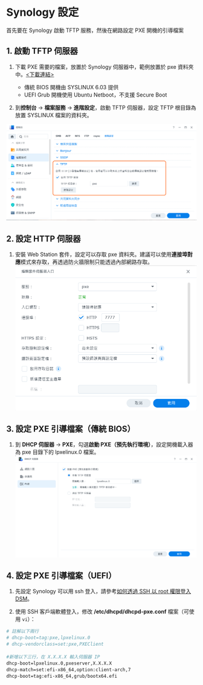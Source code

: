 # Synology 設定

首先要在 Synology 啟動 TFTP 服務，然後在網路設定 PXE 開機的引導檔案

## 1. 啟動 TFTP 伺服器

1. 下載 PXE 需要的檔案，放置於 Synology 伺服器中，範例放置於 pxe 資料夾中。[<下載連結>](https://github.com/ottokang/synology-clonezilla-pxe-guide/blob/main/download/pxe.zip)
    * 傳統 BIOS 開機由 SYSLINUX 6.03 提供
    * UEFI Grub 開機使用 Ubuntu Netboot，不支援 Secure Boot

2. 到**控制台** → **檔案服務** → **進階設定**，啟動 TFTP 伺服器，設定 TFTP 根目錄為放置 SYSLINUX 檔案的資料夾。

![Synology_TFTP](./images/synology/synology_tftp.png)

## 2. 設定 HTTP 伺服器

1. 安裝 Web Station 套件，設定可以存取 pxe 資料夾。建議可以使用**連接埠對應**模式來存取，再透過防火牆限制只能透過內部網路存取。
![Synology_HTTP](./images/synology/synology_http.png)

## 3. 設定 PXE 引導檔案（傳統 BIOS）

1. 到 **DHCP 伺服器** → **PXE**，勾選**啟動 PXE（預先執行環境）**，設定開機載入器為 pxe 目錄下的 lpxelinux.0 檔案。
![Synology_PXE](./images/synology/synology_pxe.png)

## 4. 設定 PXE 引導檔案（UEFI）

1. 先設定 Synology 可以用 ssh 登入，請參考[如何透過 SSH 以 root 權限登入 DSM](https://kb.synology.com/zh-hk/DSM/tutorial/How_to_login_to_DSM_with_root_permission_via_SSH_Telnet)。

2. 使用 SSH 客戶端軟體登入，修改 **/etc/dhcpd/dhcpd-pxe.conf** 檔案（可使用 `vi`）：

```bash
# 註解以下兩行
# dhcp-boot=tag:pxe,lpxelinux.0
# dhcp-vendorclass=set:pxe,PXEClient

#新增以下三行，在 X.X.X.X 輸入伺服器 IP
dhcp-boot=lpxelinux.0,pxeserver,X.X.X.X
dhcp-match=set:efi-x86_64,option:client-arch,7
dhcp-boot=tag:efi-x86_64,grub/bootx64.efi
```
